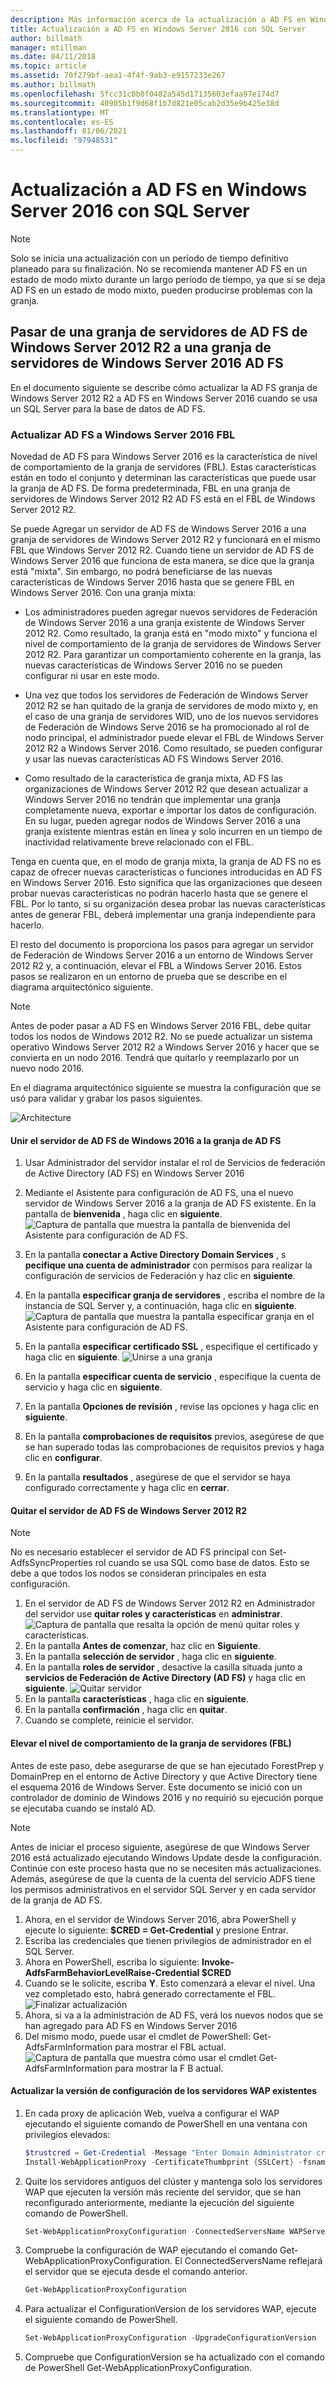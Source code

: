 ```yaml
---
description: Más información acerca de la actualización a AD FS en Windows Server 2016 con SQL Server
title: Actualización a AD FS en Windows Server 2016 con SQL Server
author: billmath
manager: mtillman
ms.date: 04/11/2018
ms.topic: article
ms.assetid: 70f279bf-aea1-4f4f-9ab3-e9157233e267
ms.author: billmath
ms.openlocfilehash: 5fcc31c0b0f0482a545d17135603efaa97e174d7
ms.sourcegitcommit: 40905b1f9d68f1b7d821e05cab2d35e9b425e38d
ms.translationtype: MT
ms.contentlocale: es-ES
ms.lasthandoff: 01/06/2021
ms.locfileid: "97948531"
---
```

# <a name="upgrading-to-ad-fs-in-windows-server-2016-with-sql-server"></a>Actualización a AD FS en Windows Server 2016 con SQL Server


> [!NOTE]
> Solo se inicia una actualización con un período de tiempo definitivo planeado para su finalización. No se recomienda mantener AD FS en un estado de modo mixto durante un largo período de tiempo, ya que si se deja AD FS en un estado de modo mixto, pueden producirse problemas con la granja.


## <a name="moving-from-a-windows-server-2012-r2-ad-fs-farm-to-a-windows-server-2016-ad-fs-farm"></a>Pasar de una granja de servidores de AD FS de Windows Server 2012 R2 a una granja de servidores de Windows Server 2016 AD FS
En el documento siguiente se describe cómo actualizar la AD FS granja de Windows Server 2012 R2 a AD FS en Windows Server 2016 cuando se usa un SQL Server para la base de datos de AD FS.

### <a name="upgrading-ad-fs-to-windows-server-2016-fbl"></a>Actualizar AD FS a Windows Server 2016 FBL
Novedad de AD FS para Windows Server 2016 es la característica de nivel de comportamiento de la granja de servidores (FBL).   Estas características están en todo el conjunto y determinan las características que puede usar la granja de AD FS.   De forma predeterminada, FBL en una granja de servidores de Windows Server 2012 R2 AD FS está en el FBL de Windows Server 2012 R2.

Se puede Agregar un servidor de AD FS de Windows Server 2016 a una granja de servidores de Windows Server 2012 R2 y funcionará en el mismo FBL que Windows Server 2012 R2.  Cuando tiene un servidor de AD FS de Windows Server 2016 que funciona de esta manera, se dice que la granja está "mixta".  Sin embargo, no podrá beneficiarse de las nuevas características de Windows Server 2016 hasta que se genere FBL en Windows Server 2016.  Con una granja mixta:

-   Los administradores pueden agregar nuevos servidores de Federación de Windows Server 2016 a una granja existente de Windows Server 2012 R2.  Como resultado, la granja está en "modo mixto" y funciona el nivel de comportamiento de la granja de servidores de Windows Server 2012 R2.  Para garantizar un comportamiento coherente en la granja, las nuevas características de Windows Server 2016 no se pueden configurar ni usar en este modo.

-   Una vez que todos los servidores de Federación de Windows Server 2012 R2 se han quitado de la granja de servidores de modo mixto y, en el caso de una granja de servidores WID, uno de los nuevos servidores de Federación de Windows Serve 2016 se ha promocionado al rol de nodo principal, el administrador puede elevar el FBL de Windows Server 2012 R2 a Windows Server 2016.  Como resultado, se pueden configurar y usar las nuevas características AD FS Windows Server 2016.

-   Como resultado de la característica de granja mixta, AD FS las organizaciones de Windows Server 2012 R2 que desean actualizar a Windows Server 2016 no tendrán que implementar una granja completamente nueva, exportar e importar los datos de configuración.  En su lugar, pueden agregar nodos de Windows Server 2016 a una granja existente mientras están en línea y solo incurren en un tiempo de inactividad relativamente breve relacionado con el FBL.

Tenga en cuenta que, en el modo de granja mixta, la granja de AD FS no es capaz de ofrecer nuevas características o funciones introducidas en AD FS en Windows Server 2016.  Esto significa que las organizaciones que deseen probar nuevas características no podrán hacerlo hasta que se genere el FBL.  Por lo tanto, si su organización desea probar las nuevas características antes de generar FBL, deberá implementar una granja independiente para hacerlo.

El resto del documento is proporciona los pasos para agregar un servidor de Federación de Windows Server 2016 a un entorno de Windows Server 2012 R2 y, a continuación, elevar el FBL a Windows Server 2016.  Estos pasos se realizaron en un entorno de prueba que se describe en el diagrama arquitectónico siguiente.

> [!NOTE]
> Antes de poder pasar a AD FS en Windows Server 2016 FBL, debe quitar todos los nodos de Windows 2012 R2.  No se puede actualizar un sistema operativo Windows Server 2012 R2 a Windows Server 2016 y hacer que se convierta en un nodo 2016.  Tendrá que quitarlo y reemplazarlo por un nuevo nodo 2016.

En el diagrama arquitectónico siguiente se muestra la configuración que se usó para validar y grabar los pasos siguientes.

![Architecture](media/Upgrading-to-AD-FS-in-Windows-Server-2016-SQL/arch.png)


#### <a name="join-the-windows-2016-ad-fs-server-to-the-ad-fs-farm"></a>Unir el servidor de AD FS de Windows 2016 a la granja de AD FS

1.  Usar Administrador del servidor instalar el rol de Servicios de federación de Active Directory (AD FS) en Windows Server 2016

2.  Mediante el Asistente para configuración de AD FS, una el nuevo servidor de Windows Server 2016 a la granja de AD FS existente.  En la pantalla de **bienvenida** , haga clic en **siguiente**.
![Captura de pantalla que muestra la pantalla de bienvenida del Asistente para configuración de AD FS.](media/Upgrading-to-AD-FS-in-Windows-Server-2016-SQL/configure1.png)
3.  En la pantalla **conectar a Active Directory Domain Services** , s **pecifique una cuenta de administrador** con permisos para realizar la configuración de servicios de Federación y haz clic en **siguiente**.
4.  En la pantalla **especificar granja de servidores** , escriba el nombre de la instancia de SQL Server y, a continuación, haga clic en **siguiente**.
![Captura de pantalla que muestra la pantalla especificar granja en el Asistente para configuración de AD FS.](media/Upgrading-to-AD-FS-in-Windows-Server-2016-SQL/configure3.png)
5.  En la pantalla **especificar certificado SSL** , especifique el certificado y haga clic en **siguiente**.
![Unirse a una granja](media/Upgrading-to-AD-FS-in-Windows-Server-2016-SQL/configure4.png)
6.  En la pantalla **especificar cuenta de servicio** , especifique la cuenta de servicio y haga clic en **siguiente**.
7.  En la pantalla **Opciones de revisión** , revise las opciones y haga clic en **siguiente**.
8.  En la pantalla **comprobaciones de requisitos** previos, asegúrese de que se han superado todas las comprobaciones de requisitos previos y haga clic en **configurar**.
9.  En la pantalla **resultados** , asegúrese de que el servidor se haya configurado correctamente y haga clic en **cerrar**.


#### <a name="remove-the-windows-server-2012-r2-ad-fs-server"></a>Quitar el servidor de AD FS de Windows Server 2012 R2

>[!NOTE]
>No es necesario establecer el servidor de AD FS principal con Set-AdfsSyncProperties rol cuando se usa SQL como base de datos.  Esto se debe a que todos los nodos se consideran principales en esta configuración.

1.  En el servidor de AD FS de Windows Server 2012 R2 en Administrador del servidor use **quitar roles y características** en **administrar**.
![Captura de pantalla que resalta la opción de menú quitar roles y características.](media/Upgrading-to-AD-FS-in-Windows-Server-2016-SQL/remove1.png)
2.  En la pantalla **Antes de comenzar**, haz clic en **Siguiente**.
3.  En la pantalla **selección de servidor** , haga clic en **siguiente**.
4.  En la pantalla **roles de servidor** , desactive la casilla situada junto a **servicios de Federación de Active Directory (AD FS)** y haga clic en **siguiente**.
![Quitar servidor](media/Upgrading-to-AD-FS-in-Windows-Server-2016-SQL/remove2.png)
5.  En la pantalla **características** , haga clic en **siguiente**.
6.  En la pantalla **confirmación** , haga clic en **quitar**.
7.  Cuando se complete, reinicie el servidor.

#### <a name="raise-the-farm-behavior-level-fbl"></a>Elevar el nivel de comportamiento de la granja de servidores (FBL)
Antes de este paso, debe asegurarse de que se han ejecutado ForestPrep y DomainPrep en el entorno de Active Directory y que Active Directory tiene el esquema 2016 de Windows Server.  Este documento se inició con un controlador de dominio de Windows 2016 y no requirió su ejecución porque se ejecutaba cuando se instaló AD.

>[!NOTE]
>Antes de iniciar el proceso siguiente, asegúrese de que Windows Server 2016 está actualizado ejecutando Windows Update desde la configuración.  Continúe con este proceso hasta que no se necesiten más actualizaciones. Además, asegúrese de que la cuenta de la cuenta del servicio ADFS tiene los permisos administrativos en el servidor SQL Server y en cada servidor de la granja de AD FS.

1. Ahora, en el servidor de Windows Server 2016, abra PowerShell y ejecute lo siguiente: **$CRED = Get-Credential** y presione Entrar.
2. Escriba las credenciales que tienen privilegios de administrador en el SQL Server.
3. Ahora en PowerShell, escriba lo siguiente: **Invoke-AdfsFarmBehaviorLevelRaise-Credential $CRED**
2. Cuando se le solicite, escriba **Y**.  Esto comenzará a elevar el nivel.  Una vez completado esto, habrá generado correctamente el FBL.
![Finalizar actualización](media/Upgrading-to-AD-FS-in-Windows-Server-2016-SQL/finish1.png)
3. Ahora, si va a la administración de AD FS, verá los nuevos nodos que se han agregado para AD FS en Windows Server 2016
4. Del mismo modo, puede usar el cmdlet de PowerShell: Get-AdfsFarmInformation para mostrar el FBL actual.
![Captura de pantalla que muestra cómo usar el cmdlet Get-AdfsFarmInformation para mostrar la F B actual.](media/Upgrading-to-AD-FS-in-Windows-Server-2016-SQL/finish2.png)

#### <a name="upgrade-the-configuration-version-of-existing-wap-servers"></a>Actualizar la versión de configuración de los servidores WAP existentes
1. En cada proxy de aplicación Web, vuelva a configurar el WAP ejecutando el siguiente comando de PowerShell en una ventana con privilegios elevados:
    ```powershell
    $trustcred = Get-Credential -Message "Enter Domain Administrator credentials"
    Install-WebApplicationProxy -CertificateThumbprint {SSLCert} -fsname fsname -FederationServiceTrustCredential $trustcred
    ```
2. Quite los servidores antiguos del clúster y mantenga solo los servidores WAP que ejecuten la versión más reciente del servidor, que se han reconfigurado anteriormente, mediante la ejecución del siguiente comando de PowerShell.
    ```powershell
    Set-WebApplicationProxyConfiguration -ConnectedServersName WAPServerName1, WAPServerName2
    ```
3. Compruebe la configuración de WAP ejecutando el comando Get-WebApplicationProxyConfiguration. El ConnectedServersName reflejará el servidor que se ejecuta desde el comando anterior.
    ```powershell
    Get-WebApplicationProxyConfiguration
    ```
4. Para actualizar el ConfigurationVersion de los servidores WAP, ejecute el siguiente comando de PowerShell.
    ```powershell
    Set-WebApplicationProxyConfiguration -UpgradeConfigurationVersion
    ```
5. Compruebe que ConfigurationVersion se ha actualizado con el comando de PowerShell Get-WebApplicationProxyConfiguration.
